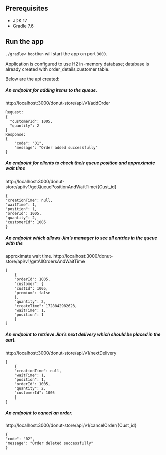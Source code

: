 ## Prerequisites

- JDK 17
- Gradle 7.6

## Run the app

```./gradlew bootRun``` will start the app on port ```3000```.

Application is configured to use H2 in-memory database; database is already created with order_details,customer table.

Below are the api created:

#####  An endpoint for adding items to the queue. 
http://localhost:3000/donut-store/api/v1/addOrder

```
Request:
{
  "customerId": 1005,
  "quantity": 2
}
Response:
{
    "code": "01",
    "message": "Order added successfully"
}
```
##### An endpoint for clients to check their queue position and approximate wait time
http://localhost:3000/donut-store/api/v1/getQueuePositionAndWaitTime/{Cust_id}
``` Response:
{
"creationTime": null,
"waitTime": 1,
"position": 1,
"orderId": 1005,
"quantity": 2,
"customerId": 1005
}
```
##### An endpoint which allows Jim’s manager to see all entries in the queue with the
approximate wait time.
http://localhost:3000/donut-store/api/v1/getAllOrdersAndWaitTime
``` Response:
[
    {
    "orderId": 1005,
    "customer": {
    "custId": 1005,
    "premium": false
    },
    "quantity": 2,
    "createTime": 1728842982623,
    "waitTime": 1,
    "position": 1
    }
]
```
##### An endpoint to retrieve Jim’s next delivery which should be placed in the cart.

http://localhost:3000/donut-store/api/v1/nextDelivery

``` Response:
[
    {
    "creationTime": null,
    "waitTime": 1,
    "position": 1,
    "orderId": 1005,
    "quantity": 2,
    "customerId": 1005
    }
]
```
##### An endpoint to cancel an order.
http://localhost:3000/donut-store/api/v1/cancelOrder/{Cust_id}

``` Response:
{
"code": "02",
"message": "Order deleted successfully"
}
```


